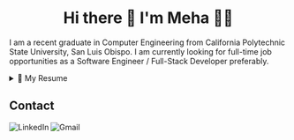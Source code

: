 <h1 align='center'>
  Hi there 👋 I'm Meha 👨‍💻
</h1>

<p align='center'></p>

I am a recent graduate in Computer Engineering from California Polytechnic State University, San Luis Obispo. I am currently looking for full-time job opportunities as a Software Engineer / Full-Stack Developer preferably.


<details>
  <summary>📃 My Resume</summary>


## Education

- 📖 **Bachelor of Engineering - Computer Engineering**\
📆 September 20182 - June 2022\
🏤 **California Polytechnic State University** - San Luis Obispo, CA
  *Relevant Courses: Data Structures and Algorithms, Object Oriented Programming, Micro-controllers and Embedded Applications, Systems Programming, Operating Systems, Networks, Computer Vision, Deep Learning*

## Work Experience
   
- 💼 **Research Assistant**\
📆 June 2021 - June 2022\
  📍 **California Polytechnic State University, San Luis Obispo, CA, USA\
*- Developed a website with search capabilities for BASARC (Bay Area Search And Rescue Council) and streamlined search and rescue operations by replacing older paper based search and rescue forms with web forms*\
  *- Created 10+ web forms from paper forms using Node.JS and Google Firebase to provide real time updates to the base of operation*\
  *-	Strengthened operational flow between teams as well as the team-base using real time updates and searchable database ultimately reducing time taken for information-flow between teams by > 50%*

- 💼 **Software Engineer Intern**\
📆  July 2021 - Sept. 2021\
  📍 **gCurv Technologies, Duluth, GA, USA (Remote)\
  *- Organized and summarized code for the Sustainability Software API to increase maintenance efficiency for developers*\
  *- Authored the Sustainability Software API user manual to increase ease-of-operation for clients*\
  *- This API tracks sustainability KPIs (Key Performance Indicators) like emissions, utilities, and waste on a dashboard to help companies reduce wasteful / polluting practices*
  
- 💼 **Student Assistant**\
📆 Nov. 2019 - June 2020\
📍 **California Polytechnic State University, San Luis Obispo, CA, USA\
*-Designed the Graduate and Extended Education department's website with Adobe DreamWeaver to increase user experience and readability for 750+ graduate students*\
*-Maintained International Center websites up to date for 600+ international students*

## Technology & Tools
**Programming Languages<br />**
  <code>Python</code>
  <code>Java</code>
  <code>C</code>
  <code>MATLAB</code>
  <code>Git</code>
  <code>Assembly Language</code>
  <code>Vim</code>
   <code>Embedded Systems</code>


</details>

## Contact
[<img align="left" alt="LinkedIn" src="https://img.shields.io/badge/linkedin%20-%230077B5.svg?&style=for-the-badge&logo=linkedin&logoColor=white"/>](https://www.linkedin.com/in/-meha-sharma/)
[<img align="left" alt="Gmail" src="https://img.shields.io/badge/Gmail-D14836?style=for-the-badge&logo=gmail&logoColor=white" />](mailto:meha9917@gmail.com)

